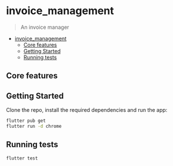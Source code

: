 # invoice_management


> An invoice manager


- [invoice\_management](#invoice_management)
  - [Core features](#core-features)
  - [Getting Started](#getting-started)
  - [Running tests](#running-tests)


## Core features

## Getting Started

Clone the repo, install the required dependencies and run the app:

```bash
flutter pub get
flutter run -d chrome
```

## Running tests

```
flutter test
```